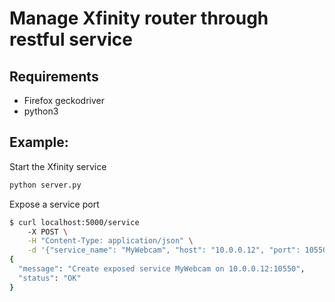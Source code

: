 # Manage Xfinity router through restful service

## Requirements

- Firefox geckodriver
- python3

## Example:

Start the Xfinity service

```bash
python server.py
```

Expose a service port

```bash
$ curl localhost:5000/service 
    -X POST \
    -H "Content-Type: application/json" \
    -d '{"service_name": "MyWebcam", "host": "10.0.0.12", "port": 10550}'
{
  "message": "Create exposed service MyWebcam on 10.0.0.12:10550", 
  "status": "OK"
}
```
